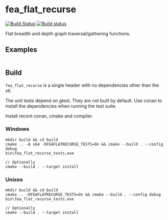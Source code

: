 # fea_flat_recurse
[![Build Status](https://travis-ci.org/p-groarke/fea_flat_recurse.svg?branch=master)](https://travis-ci.org/p-groarke/fea_flat_recurse)
[![Build status](https://ci.appveyor.com/api/projects/status/kw99c4io4f50n6en/branch/master?svg=true)](https://ci.appveyor.com/project/p-groarke/fea-flat-recurse/branch/master)

Flat breadth and depth graph traversal/gathering functions.

## Examples

```c++

```

## Build
`fea_flat_recurse` is a single header with no dependencies other than the stl.

The unit tests depend on gtest. They are not built by default. Use conan to install the dependencies when running the test suite.

Install recent conan, cmake and compiler.

### Windows
```
mkdir build && cd build
cmake .. -A x64 -DFEAFLATRECURSE_TESTS=On && cmake --build . --config debug
bin\fea_flat_recurse_tests.exe

// Optionally
cmake --build . --target install
```

### Unixes
```
mkdir build && cd build
cmake .. -DFEAFLATRECURSE_TESTS=On && cmake --build . --config debug
bin\fea_flat_recurse_tests.exe

// Optionally
cmake --build . --target install
```
